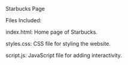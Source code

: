 Starbucks Page

Files Included:

index.html: Home page of Starbucks.

styles.css: CSS file for styling the website.

script.js: JavaScript file for adding interactivity.
